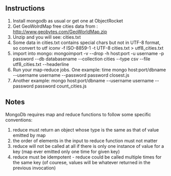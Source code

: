 Instructions
------------
1) Install mongodb as usual or get one at ObjectRocket 
2) Get GeoWolrdMap free cities data from : http://www.geobytes.com/GeoWorldMap.zip 
3) Unzip and you will see: cities.txt
4) Some data in cities.txt contains special chars but not in UTF-8 format, so convert to utf
    iconv -f ISO-8859-1 -t UTF-8 cities.txt > utf8_cities.txt
5) import into mongo:
   mongoimport -v --drop  -h host:port -u username -p password --db databasename --collection cities --type csv --file utf8_cities.txt --headerline
6) Run your map-reduce jobs. One example:
   time mongo host:port/dbname --username username --password password closest.js
7) Another example:
   mongo host:port/dbname --username username --password password count_cities.js

Notes
-----
MongoDb requires map and reduce functions to follow some specific conventions:
1) reduce must return an object whose type is the same as that of value emitted by map
2) the order of elements in the input to reduce function must not matter
3) reduce will not be called at all if there is only one instance of value for a key (map ever emitted only one time for given key)
4) reduce must be idempotent - reduce could be called multiple times for the same key (of courese, values will be whatever returned in the previous invocation)
